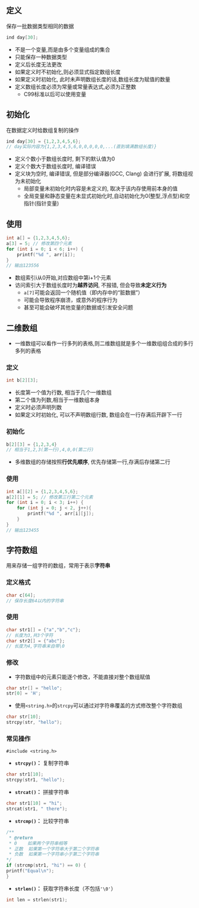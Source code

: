 ## 定义
保存一批数据类型相同的数据

```c
ind day[30];
```

- 不是一个变量,而是由多个变量组成的集合
- 只能保存一种数据类型
- 定义后长度无法更改
- 如果定义时不初始化,则必须显式指定数组长度
- 如果定义时初始化, 此时未声明数组长度的话,数组长度为赋值的数量
- 定义数组长度必须为常量或常量表达式,必须为正整数
	- C99标准以后可以使用变量

## 初始化
在数据定义时给数组复制的操作

```c
ind day[30] = {1,2,3,4,5,6};
// day实际内容为{1,2,3,4,5,6,0,0,0,0,0,...(直到填满数组长度)}
```

- 定义个数小于数组长度时, 剩下的默认值为0
- 定义个数大于数组长度时, 编译错误
- 定义块为空时, 编译错误, 但是部分编译器(GCC, Clang) 会进行扩展, 将数组视为未初始化
	- 局部变量未初始化时内容是未定义的, 取决于该内存使用前本身的值
	- 全局变量和静态变量在未显式初始化时,自动初始化为0(整型,浮点型)和空指针(指针变量)

## 使用
```c
int a[] = {1,2,3,4,5,6};
a[3] = 5; // 修改第四个元素
for (int i = 0; i < 6; i++) { 
	printf("%d ", arr[i]); 
}
// 输出123556
```
- 数组索引i从0开始,对应数组中第i+1个元素
- 访问索引大于数组长度时为**越界访问**, 不报错, 但会导致**未定义行为**
	- `a[7]`可能会返回一个随机值（即内存中的“脏数据”）
	- 可能会导致程序崩溃，或意外的程序行为
	- 甚至可能会破坏其他变量的数据或引发安全问题

## 二维数组
 - 一维数组可以看作一行多列的表格,则二维数组就是多个一维数组组合成的多行多列的表格
### 定义
```c
int b[2][3];
```
- 长度第一个值为行数, 相当于几个一维数组
- 第二个值为列数,相当于一维数组本身
- 定义时必须声明列数
- 如果定义时初始化, 可以不声明数组行数, 数组会在一行存满后开辟下一行
### 初始化
```c
b[2][3] = {1,2,3,4}
// 相当于1,2,3(第一行),4,0,0(第二行)
```
 - 多维数组的存储按照**行优先顺序**, 优先存储第一行,存满后存储第二行
### 使用
```c
int a[][2] = {1,2,3,4,5,6};
a[2][1] = 5; // 修改第三行第二个元素
for (int i = 0; i < 3; i++) { 
	for (int j = 0; j < 2, j++){
		printf("%d ", arr[i][j]); 
	}
}
// 输出123455
```
## 字符数组
用来存储一组字符的数组，常用于表示**字符串**
### 定义格式
```c
char c[64];
// 保存长度64以内的字符串
```
### 使用
```c
char str1[] = {"a","b","c"};
// 长度为3,共3个字符
char str2[] = {"abc"};
// 长度为4,字符串末自带\0
```
### 修改
- 字符数组中的元素只能逐个修改，不能直接对整个数组赋值
```c
char str[] = "hello";
str[0] = 'H';
```
- 使用`<string.h>`的`strcpy`可以通过对字符串覆盖的方式修改整个字符数组
```c
char str[10];
strcpy(str, "hello");
```
### 常见操作
`#include <string.h>`
- **`strcpy()`：** 复制字符串
```c
char str1[10]; 
strcpy(str1, "hello");
```
- **`strcat()`：** 拼接字符串
```c
char str1[10] = "hi"; 
strcat(str1, " there");
```
- **`strcmp()`：** 比较字符串
```c
/**
 * @return
 * 0    如果两个字符串相等
 * 正数  如果第一个字符串大于第二个字符串
 * 负数  如果第一个字符串小于第二个字符串
*/
if (strcmp(str1, "hi") == 0) {    
printf("Equal\n"); 
}
```
- **`strlen()`：** 获取字符串长度（不包括`'\0'`）
```c
int len = strlen(str1);
```